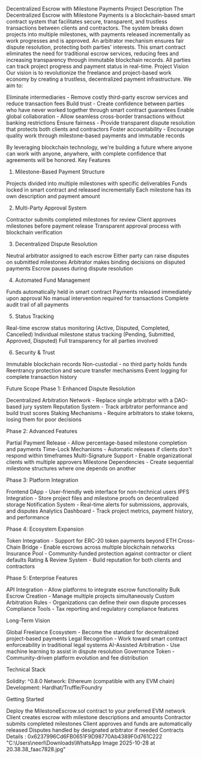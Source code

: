 Decentralized Escrow with Milestone Payments
Project Description
The Decentralized Escrow with Milestone Payments is a blockchain-based smart contract system that facilitates secure, transparent, and trustless transactions between clients and contractors. The system breaks down projects into multiple milestones, with payments released incrementally as work progresses and is approved. An arbitrator mechanism ensures fair dispute resolution, protecting both parties' interests.
This smart contract eliminates the need for traditional escrow services, reducing fees and increasing transparency through immutable blockchain records. All parties can track project progress and payment status in real-time.
Project Vision
Our vision is to revolutionize the freelance and project-based work economy by creating a trustless, decentralized payment infrastructure. We aim to:

Eliminate intermediaries - Remove costly third-party escrow services and reduce transaction fees
Build trust - Create confidence between parties who have never worked together through smart contract guarantees
Enable global collaboration - Allow seamless cross-border transactions without banking restrictions
Ensure fairness - Provide transparent dispute resolution that protects both clients and contractors
Foster accountability - Encourage quality work through milestone-based payments and immutable records

By leveraging blockchain technology, we're building a future where anyone can work with anyone, anywhere, with complete confidence that agreements will be honored.
Key Features
1. Milestone-Based Payment Structure

Projects divided into multiple milestones with specific deliverables
Funds locked in smart contract and released incrementally
Each milestone has its own description and payment amount

2. Multi-Party Approval System

Contractor submits completed milestones for review
Client approves milestones before payment release
Transparent approval process with blockchain verification

3. Decentralized Dispute Resolution

Neutral arbitrator assigned to each escrow
Either party can raise disputes on submitted milestones
Arbitrator makes binding decisions on disputed payments
Escrow pauses during dispute resolution

4. Automated Fund Management

Funds automatically held in smart contract
Payments released immediately upon approval
No manual intervention required for transactions
Complete audit trail of all payments

5. Status Tracking

Real-time escrow status monitoring (Active, Disputed, Completed, Cancelled)
Individual milestone status tracking (Pending, Submitted, Approved, Disputed)
Full transparency for all parties involved

6. Security & Trust

Immutable blockchain records
Non-custodial - no third party holds funds
Reentrancy protection and secure transfer mechanisms
Event logging for complete transaction history

Future Scope
Phase 1: Enhanced Dispute Resolution

Decentralized Arbitration Network - Replace single arbitrator with a DAO-based jury system
Reputation System - Track arbitrator performance and build trust scores
Staking Mechanisms - Require arbitrators to stake tokens, losing them for poor decisions

Phase 2: Advanced Features

Partial Payment Release - Allow percentage-based milestone completion and payments
Time-Lock Mechanisms - Automatic releases if clients don't respond within timeframes
Multi-Signature Support - Enable organizational clients with multiple approvers
Milestone Dependencies - Create sequential milestone structures where one depends on another

Phase 3: Platform Integration

Frontend DApp - User-friendly web interface for non-technical users
IPFS Integration - Store project files and milestone proofs on decentralized storage
Notification System - Real-time alerts for submissions, approvals, and disputes
Analytics Dashboard - Track project metrics, payment history, and performance

Phase 4: Ecosystem Expansion

Token Integration - Support for ERC-20 token payments beyond ETH
Cross-Chain Bridge - Enable escrows across multiple blockchain networks
Insurance Pool - Community-funded protection against contractor or client defaults
Rating & Review System - Build reputation for both clients and contractors

Phase 5: Enterprise Features

API Integration - Allow platforms to integrate escrow functionality
Bulk Escrow Creation - Manage multiple projects simultaneously
Custom Arbitration Rules - Organizations can define their own dispute processes
Compliance Tools - Tax reporting and regulatory compliance features

Long-Term Vision

Global Freelance Ecosystem - Become the standard for decentralized project-based payments
Legal Recognition - Work toward smart contract enforceability in traditional legal systems
AI-Assisted Arbitration - Use machine learning to assist in dispute resolution
Governance Token - Community-driven platform evolution and fee distribution


Technical Stack

Solidity: ^0.8.0
Network: Ethereum (compatible with any EVM chain)
Development: Hardhat/Truffle/Foundry

Getting Started

Deploy the MilestoneEscrow.sol contract to your preferred EVM network
Client creates escrow with milestone descriptions and amounts
Contractor submits completed milestones
Client approves and funds are automatically released
Disputes handled by designated arbitrator if needed
Contracts Details : 0x6237996Cd6FB0651F9D98770Ab4389F0d761C222
"C:\Users\neerl\Downloads\WhatsApp Image 2025-10-28 at 20.38.38_faac7828.jpg"
